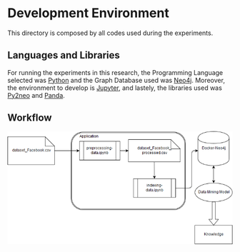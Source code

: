 # Development Environment
This directory is composed by all codes used during the experiments. 

## Languages and Libraries
For running the experiments in this research, the Programming Language selected was [Python](https://www.python.org/) and the Graph Database used was [Neo4j](https://neo4j.com/). Moreover, the environment to develop is [Jupyter](http://jupyter.org/), and lastely, the libraries used was [Py2neo](http://py2neo.org/v3/) and [Panda](http://pandas.pydata.org/).

## Workflow


![Workflow of Experiment Development](../figures/workflow-dev.png)
